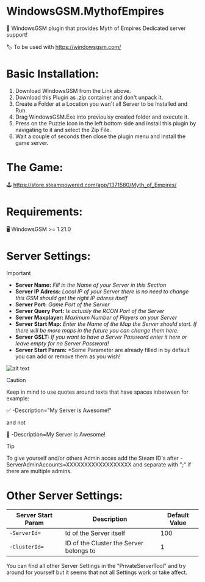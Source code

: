 # WindowsGSM.MythofEmpires
🧩 WindowsGSM plugin that provides Myth of Empires Dedicated server support!

🏷️ To be used with https://windowsgsm.com/ 

# Basic Installation: 
1. Download  WindowsGSM from the Link above.
2. Download this Plugin as .zip container and don't unpack it.
3. Create a Folder at a Location you wan't all Server to be Installed and Run.
4. Drag WindowsGSM.Exe into previoulsy created folder and execute it.
5. Press on the Puzzle Icon in the left bottom side and install this plugin by navigating to it and select the Zip File.
6. Wait a couple of seconds then close the plugin menu and install the game server.


# The Game:
🕹️ https://store.steampowered.com/app/1371580/Myth_of_Empires/

# Requirements:
🖥️ WindowsGSM >= 1.21.0

# Server Settings:
> [!IMPORTANT]
>- **Server Name:** *Fill in the Name of your Server in this Section*
>- **Server IP Adress:** *Local IP of your Server there is no need to change this GSM should get the right IP adress itself*
>- **Server Port:** *Game Port of the Server*
>- **Server Query Port:** *Is actually the RCON Port of the Server*
>- **Server Maxplayer:** *Maximum Number of Players on your Server*
>- **Server Start Map:** *Enter the Name of the Map the Server should start. If there will be more maps in the future you can change them here.*
>- **Server GSLT:** *If you want to have a Server Password enter it here or leave empty for no Server Password!*
>- **Server Start Param:** *Some Parameter are already filled in by default you can add or remove them as you wish! 

![alt text](https://i.imgur.com/vXZVL4x.png)

> [!CAUTION]
> Keep in mind to use quotes around texts that have spaces inbetween for example:

:white_check_mark: -Description="My Server is Awesome!"

and not 

:red_circle: -Description=My Server is Awesome!
> [!TIP]
> To give yourself and/or others Admin acces add the Steam ID's after -ServerAdminAccounts=XXXXXXXXXXXXXXXXXX and separate with ";" if there are multiple admins.

# Other Server Settings:
| Server Start Param| Description | Default Value |
| --- | --- | --- |
| `-ServerId=` | Id of the Server itself | 100 |
| `-ClusterId=` | ID of the Cluster the Server belongs to | 1 |

You can find all other Server Settings in the "PrivateServerTool" and try around for yourself but it seems that not all Settings work or take affect.
